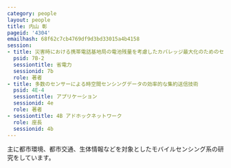 ```yaml
---
category: people
layout: people
title: 内山 彰
pageid: '4304'
emailhash: 68f62c7cb4769df9d3bd33015a4b4158
session:
- title: 災害時における携帯電話基地局の電池残量を考慮したカバレッジ最大化のためのセルサイズ制御手法
  psid: 7B-2
  sessiontitle: 省電力
  sessionid: 7b
  role: 著者
- title: 多数のセンサーによる時空間センシングデータの効率的な集約送信技術
  psid: 4E-4
  sessiontitle: アプリケーション
  sessionid: 4e
  role: 著者
- sessiontitle: 4B アドホックネットワーク
  role: 座長
  sessionid: 4b
---
```

主に都市環境、都市交通、生体情報などを対象としたモバイルセンシング系の研究をしています。